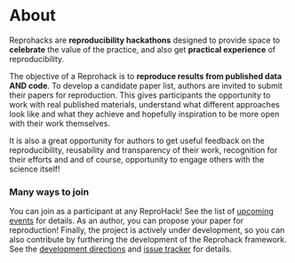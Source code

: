 # About

Reprohacks are **reproducibility hackathons** designed to provide space to **celebrate** the value of the practice, and also get **practical experience** of reproducibility.

The objective of a Reprohack is to **reproduce results from published data AND code**. To develop a candidate paper list, authors are invited to submit their papers for reproduction. This gives participants the opportunity to work with real published materials, understand what different approaches look like and what they achieve and hopefully inspiration to be more open with their work themselves.

It is also a great opportunity for authors to get useful feedback on the reproducibility, reusability and transparency of their work, recognition for their efforts and and of course, opportunity to engage others with the science itself!

### Many ways to join

You can join as a participant at any ReproHack! See the list of [upcoming events](https://github.com/reprohack/reprohack-hq#upcoming-reprohacks) for details. As an author, you can propose your paper for reproduction! Finally, the project is actively under development, so you can also contribute by furthering the development of the Reprohack framework. See the [development directions](dev_directions.md) and [issue tracker](https://github.com/reprohack/reprohack-hq/issues) for details.

